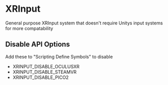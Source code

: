 # XRInput
General purpose XRInput system that doesn't require Unitys input systems for more compatability

## Disable API Options
Add these to "Scripting Define Symbols" to disable
* XRINPUT_DISABLE_OCULUSXR
* XRINPUT_DISABLE_STEAMVR
* XRINPUT_DISABLE_PICO2